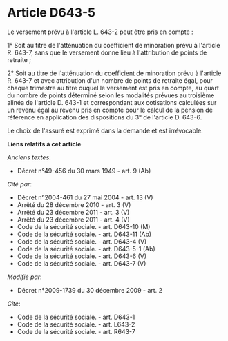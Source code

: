 # Article D643-5

Le versement prévu à l'article L. 643-2 peut être pris en compte : 

1° Soit au titre de l'atténuation du coefficient de minoration prévu à l'article R. 643-7, sans que le versement donne lieu à
l'attribution de points de retraite ; 

2° Soit au titre de l'atténuation du coefficient de minoration prévu à l'article R. 643-7 et avec attribution d'un nombre de
points de retraite égal, pour chaque trimestre au titre duquel le versement est pris en compte, au quart du nombre de points
déterminé selon les modalités prévues au troisième alinéa de l'article D. 643-1 et correspondant aux cotisations calculées
sur un revenu égal au revenu pris en compte pour le calcul de la pension de référence en application des dispositions du 3°
de l'article D. 643-6. 

Le choix de l'assuré est exprimé dans la demande et est irrévocable.

**Liens relatifs à cet article**

_Anciens textes_:

  - Décret n°49-456 du 30 mars 1949 - art. 9 (Ab)

_Cité par_:

  - Décret n°2004-461 du 27 mai 2004 - art. 13 (V)
  - Arrêté du 28 décembre 2010 - art. 3 (V)
  - Arrêté du 23 décembre 2011 - art. 3 (V)
  - Arrêté du 23 décembre 2011 - art. 4 (V)
  - Code de la sécurité sociale. - art. D643-10 (M)
  - Code de la sécurité sociale. - art. D643-11 (Ab)
  - Code de la sécurité sociale. - art. D643-4 (V)
  - Code de la sécurité sociale. - art. D643-5-1 (Ab)
  - Code de la sécurité sociale. - art. D643-6 (V)
  - Code de la sécurité sociale. - art. D643-7 (V)

_Modifié par_:

  - Décret n°2009-1739 du 30 décembre 2009 - art. 2

_Cite_:

  - Code de la sécurité sociale. - art. D643-1
  - Code de la sécurité sociale. - art. L643-2
  - Code de la sécurité sociale. - art. R643-7
